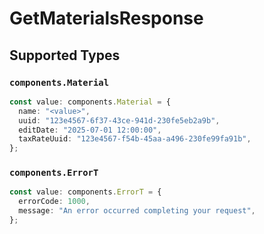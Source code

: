 # GetMaterialsResponse


## Supported Types

### `components.Material`

```typescript
const value: components.Material = {
  name: "<value>",
  uuid: "123e4567-6f37-43ce-941d-230fe5eb2a9b",
  editDate: "2025-07-01 12:00:00",
  taxRateUuid: "123e4567-f54b-45aa-a496-230fe99fa91b",
};
```

### `components.ErrorT`

```typescript
const value: components.ErrorT = {
  errorCode: 1000,
  message: "An error occurred completing your request",
};
```


